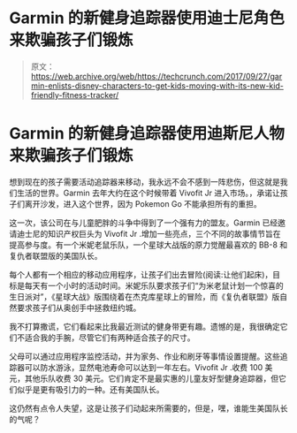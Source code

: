 # Garmin 的新健身追踪器使用迪士尼角色来欺骗孩子们锻炼 

> 原文：<https://web.archive.org/web/https://techcrunch.com/2017/09/27/garmin-enlists-disney-characters-to-get-kids-moving-with-its-new-kid-friendly-fitness-tracker/>

# Garmin 的新健身追踪器使用迪斯尼人物来欺骗孩子们锻炼

想到现在的孩子需要活动追踪器来移动，我永远不会不感到一阵悲伤，但这就是我们生活的世界。Garmin 去年大约在这个时候带着 Vivofit Jr 进入市场。，承诺让孩子们离开沙发，进入这个世界，因为 Pokemon Go 不能承担所有的重担。

这一次，该公司在与儿童肥胖的斗争中得到了一个强有力的盟友。Garmin 已经邀请迪士尼的知识产权巨头为 Vivofit Jr .增加一些亮点，三个不同的故事情节旨在提高参与度。有一个米妮老鼠乐队，一个星球大战版的原力觉醒最喜欢的 BB-8 和复仇者联盟版的美国队长。

每个人都有一个相应的移动应用程序，让孩子们出去冒险(阅读:让他们起床)，目标是每天有一个小时的活动时间。米妮乐队要求孩子们“为米老鼠计划一个惊喜的生日派对”，《星球大战》版围绕着在杰克库星球上的冒险，而《复仇者联盟》版自然要求孩子们从奥创手中拯救纽约城。

我不打算撒谎，它们看起来比我最近测试的健身带更有趣。遗憾的是，我很确定它们不适合我的手腕，尽管它们有两种适合孩子的尺寸。

父母可以通过应用程序监控活动，并为家务、作业和刷牙等事情设置提醒。这些追踪器可以防水游泳，显然电池寿命可以达到一年左右。Vivofit Jr .收费 100 美元，其他乐队收费 30 美元。它们肯定不是最实惠的儿童友好型健身追踪器，但它们似乎是更有吸引力的一种。还有美国队长。

这仍然有点令人失望，这是让孩子们动起来所需要的，但是，嘿，谁能生美国队长的气呢？